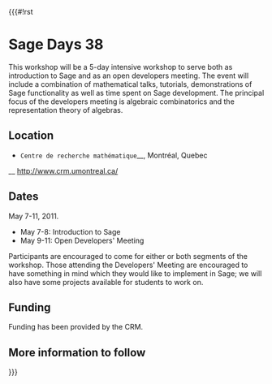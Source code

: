 {{{#!rst

Sage Days 38
============

This workshop will be a 5-day intensive workshop to serve
both as introduction to Sage and as an open developers
meeting. The event will include a combination of
mathematical talks, tutorials, demonstrations of Sage
functionality as well as time spent on Sage development. The
principal focus of the developers meeting is algebraic
combinatorics and the representation theory of algebras.


Location
--------

 * `Centre de recherche mathématique`__, Montréal, Quebec

__ http://www.crm.umontreal.ca/

Dates
-----

 May 7-11, 2011.

  * May 7-8: Introduction to Sage
  * May 9-11: Open Developers' Meeting

Participants are encouraged to come for either or both segments of the
workshop.  Those attending the Developers' Meeting are encouraged to have
something in mind which they would like to implement in Sage; we will also have
some projects available for students to work on.

Funding
-------

Funding has been provided by the CRM.

More information to follow
--------------------------

}}}
